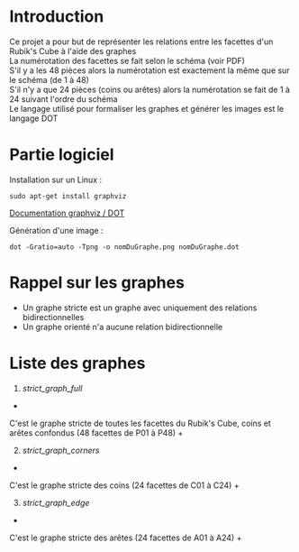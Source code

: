 # Introduction
Ce projet a pour but de représenter les relations entre les facettes d'un Rubik's Cube à l'aide des graphes  
La numérotation des facettes se fait selon le schéma (voir PDF)  
S'il y a les 48 pièces alors la numérotation est exactement la même que sur le schéma (de 1 à 48)  
S'il n'y a que 24 pièces (coins ou arêtes) alors la numérotation se fait de 1 à 24 suivant l'ordre du schéma  
Le langage utilisé pour formaliser les graphes et générer les images est le langage DOT  


# Partie logiciel
Installation sur un Linux :
```
sudo apt-get install graphviz
```

[Documentation graphviz / DOT](https://www.graphviz.org/)

Génération d'une image :
```
dot -Gratio=auto -Tpng -o nomDuGraphe.png nomDuGraphe.dot
```


# Rappel sur les graphes
- Un graphe stricte est un graphe avec uniquement des relations bidirectionnelles
- Un graphe orienté n'a aucune relation bidirectionnelle


# Liste des graphes
1. *strict_graph_full*
+
C'est le graphe stricte de toutes les facettes du Rubik's Cube, coins et arêtes confondus (48 facettes de P01 à P48)
+

2. *strict_graph_corners*
+
C'est le graphe stricte des coins (24 facettes de C01 à C24)
+

3. *strict_graph_edge*
+
C'est le graphe stricte des arêtes (24 facettes de A01 à A24)
+
